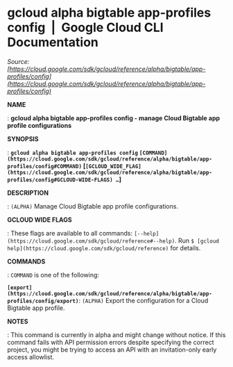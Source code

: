 # gcloud alpha bigtable app-profiles config  |  Google Cloud CLI Documentation

*Source: [https://cloud.google.com/sdk/gcloud/reference/alpha/bigtable/app-profiles/config](https://cloud.google.com/sdk/gcloud/reference/alpha/bigtable/app-profiles/config)*

**NAME**

: **gcloud alpha bigtable app-profiles config - manage Cloud Bigtable app profile configurations**

**SYNOPSIS**

: **`gcloud alpha bigtable app-profiles config` `[COMMAND](https://cloud.google.com/sdk/gcloud/reference/alpha/bigtable/app-profiles/config#COMMAND)` [`[GCLOUD_WIDE_FLAG](https://cloud.google.com/sdk/gcloud/reference/alpha/bigtable/app-profiles/config#GCLOUD-WIDE-FLAGS) …`]**

**DESCRIPTION**

: `(ALPHA)` Manage Cloud Bigtable app profile configurations.

**GCLOUD WIDE FLAGS**

: These flags are available to all commands: `[--help](https://cloud.google.com/sdk/gcloud/reference#--help)`.
Run `$ [gcloud help](https://cloud.google.com/sdk/gcloud/reference)` for details.

**COMMANDS**

: ``COMMAND`` is one of the following:

**`[export](https://cloud.google.com/sdk/gcloud/reference/alpha/bigtable/app-profiles/config/export)`**:
`(ALPHA)` Export the configuration for a Cloud Bigtable app profile.

**NOTES**

: This command is currently in alpha and might change without notice. If this
command fails with API permission errors despite specifying the correct project,
you might be trying to access an API with an invitation-only early access
allowlist.